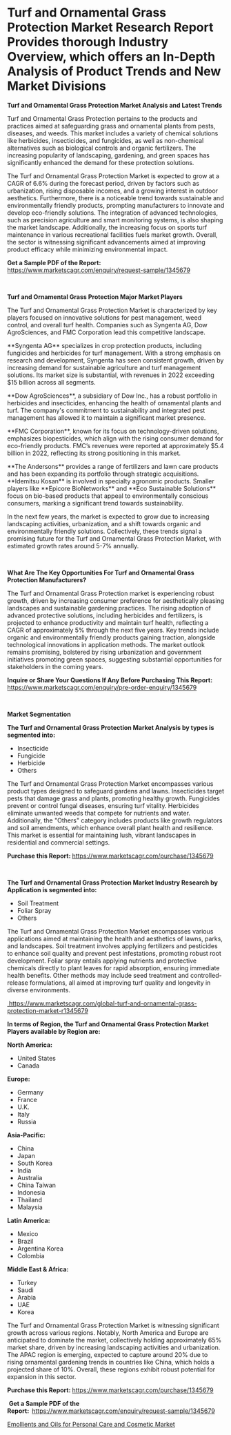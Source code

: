 <p><h1>Turf and Ornamental Grass Protection Market Research Report Provides thorough Industry Overview, which offers an In-Depth Analysis of Product Trends and New Market Divisions</h1></p><p><strong>Turf and Ornamental Grass Protection Market Analysis and Latest Trends</strong></p>
<p><p>Turf and Ornamental Grass Protection pertains to the products and practices aimed at safeguarding grass and ornamental plants from pests, diseases, and weeds. This market includes a variety of chemical solutions like herbicides, insecticides, and fungicides, as well as non-chemical alternatives such as biological controls and organic fertilizers. The increasing popularity of landscaping, gardening, and green spaces has significantly enhanced the demand for these protection solutions.</p><p>The Turf and Ornamental Grass Protection Market is expected to grow at a CAGR of 6.6% during the forecast period, driven by factors such as urbanization, rising disposable incomes, and a growing interest in outdoor aesthetics. Furthermore, there is a noticeable trend towards sustainable and environmentally friendly products, prompting manufacturers to innovate and develop eco-friendly solutions. The integration of advanced technologies, such as precision agriculture and smart monitoring systems, is also shaping the market landscape. Additionally, the increasing focus on sports turf maintenance in various recreational facilities fuels market growth. Overall, the sector is witnessing significant advancements aimed at improving product efficacy while minimizing environmental impact.</p></p>
<p><strong>Get a Sample PDF of the Report:&nbsp;</strong> <a href="https://www.marketscagr.com/enquiry/request-sample/1345679?utm_campaign=2483&utm_medium=2&utm_source=Github&utm_content=ia&utm_term=03042025&utm_id=turf-and-ornamental-grass-protection">https://www.marketscagr.com/enquiry/request-sample/1345679</a></p>
<p>&nbsp;</p>
<p><strong>Turf and Ornamental Grass Protection Major Market Players</strong></p>
<p><p>The Turf and Ornamental Grass Protection Market is characterized by key players focused on innovative solutions for pest management, weed control, and overall turf health. Companies such as Syngenta AG, Dow AgroSciences, and FMC Corporation lead this competitive landscape. </p><p>**Syngenta AG** specializes in crop protection products, including fungicides and herbicides for turf management. With a strong emphasis on research and development, Syngenta has seen consistent growth, driven by increasing demand for sustainable agriculture and turf management solutions. Its market size is substantial, with revenues in 2022 exceeding $15 billion across all segments.</p><p>**Dow AgroSciences**, a subsidiary of Dow Inc., has a robust portfolio in herbicides and insecticides, enhancing the health of ornamental plants and turf. The company's commitment to sustainability and integrated pest management has allowed it to maintain a significant market presence.</p><p>**FMC Corporation**, known for its focus on technology-driven solutions, emphasizes biopesticides, which align with the rising consumer demand for eco-friendly products. FMC’s revenues were reported at approximately $5.4 billion in 2022, reflecting its strong positioning in this market.</p><p>**The Andersons** provides a range of fertilizers and lawn care products and has been expanding its portfolio through strategic acquisitions. **Idemitsu Kosan** is involved in specialty agronomic products. Smaller players like **Epicore BioNetworks** and **Eco Sustainable Solutions** focus on bio-based products that appeal to environmentally conscious consumers, marking a significant trend towards sustainability.</p><p>In the next few years, the market is expected to grow due to increasing landscaping activities, urbanization, and a shift towards organic and environmentally friendly solutions. Collectively, these trends signal a promising future for the Turf and Ornamental Grass Protection Market, with estimated growth rates around 5-7% annually.</p></p>
<p>&nbsp;</p>
<p><strong>What Are The Key Opportunities For Turf and Ornamental Grass Protection Manufacturers?</strong></p>
<p><p>The Turf and Ornamental Grass Protection market is experiencing robust growth, driven by increasing consumer preference for aesthetically pleasing landscapes and sustainable gardening practices. The rising adoption of advanced protective solutions, including herbicides and fertilizers, is projected to enhance productivity and maintain turf health, reflecting a CAGR of approximately 5% through the next five years. Key trends include organic and environmentally friendly products gaining traction, alongside technological innovations in application methods. The market outlook remains promising, bolstered by rising urbanization and government initiatives promoting green spaces, suggesting substantial opportunities for stakeholders in the coming years.</p></p>
<p><strong>Inquire or Share Your Questions If Any Before Purchasing This Report:</strong> <a href="https://www.marketscagr.com/enquiry/pre-order-enquiry/1345679?utm_campaign=2483&utm_medium=2&utm_source=Github&utm_content=ia&utm_term=03042025&utm_id=turf-and-ornamental-grass-protection">https://www.marketscagr.com/enquiry/pre-order-enquiry/1345679</a></p>
<p>&nbsp;</p>
<p><strong>Market Segmentation</strong></p>
<p><strong>The Turf and Ornamental Grass Protection Market Analysis by types is segmented into:</strong></p>
<p><ul><li>Insecticide</li><li>Fungicide</li><li>Herbicide</li><li>Others</li></ul></p>
<p><p>The Turf and Ornamental Grass Protection Market encompasses various product types designed to safeguard gardens and lawns. Insecticides target pests that damage grass and plants, promoting healthy growth. Fungicides prevent or control fungal diseases, ensuring turf vitality. Herbicides eliminate unwanted weeds that compete for nutrients and water. Additionally, the "Others" category includes products like growth regulators and soil amendments, which enhance overall plant health and resilience. This market is essential for maintaining lush, vibrant landscapes in residential and commercial settings.</p></p>
<p><strong>Purchase this Report:&nbsp;</strong><a href="https://www.marketscagr.com/purchase/1345679?utm_campaign=2483&utm_medium=2&utm_source=Github&utm_content=ia&utm_term=03042025&utm_id=turf-and-ornamental-grass-protection">https://www.marketscagr.com/purchase/1345679</a></p>
<p>&nbsp;</p>
<p><strong>The Turf and Ornamental Grass Protection Market Industry Research by Application is segmented into:</strong></p>
<p><ul><li>Soil Treatment</li><li>Foliar Spray</li><li>Others</li></ul></p>
<p><p>The Turf and Ornamental Grass Protection Market encompasses various applications aimed at maintaining the health and aesthetics of lawns, parks, and landscapes. Soil treatment involves applying fertilizers and pesticides to enhance soil quality and prevent pest infestations, promoting robust root development. Foliar spray entails applying nutrients and protective chemicals directly to plant leaves for rapid absorption, ensuring immediate health benefits. Other methods may include seed treatment and controlled-release formulations, all aimed at improving turf quality and longevity in diverse environments.</p></p>
<p><a href="https://www.marketscagr.com/global-turf-and-ornamental-grass-protection-market-r1345679?utm_campaign=2483&utm_medium=2&utm_source=Github&utm_content=ia&utm_term=03042025&utm_id=turf-and-ornamental-grass-protection">&nbsp;https://www.marketscagr.com/global-turf-and-ornamental-grass-protection-market-r1345679</a></p>
<p><strong>In terms of Region, the Turf and Ornamental Grass Protection Market Players available by Region are:</strong></p>
<p>
    <p> <strong> North America: </strong>
        <ul>
            <li>United States</li>
            <li>Canada</li>
        </ul>
        </p> 
    <p> <strong> Europe: </strong>
        <ul>
            <li>Germany</li>
            <li>France</li>
            <li>U.K.</li>
            <li>Italy</li>
            <li>Russia</li>
        </ul>
        </p> 
    <p> <strong> Asia-Pacific: </strong>
        <ul>
            <li>China</li>
            <li>Japan</li>
            <li>South Korea</li>
            <li>India</li>
            <li>Australia</li>
            <li>China Taiwan</li>
            <li>Indonesia</li>
            <li>Thailand</li>
            <li>Malaysia</li>
        </ul>
        </p> 
    <p> <strong> Latin America: </strong>
        <ul>
            <li>Mexico</li>
            <li>Brazil</li>
            <li>Argentina Korea</li>
            <li>Colombia</li>
        </ul>
        </p> 
    <p> <strong> Middle East & Africa: </strong>
        <ul>
            <li>Turkey</li>
            <li>Saudi</li>
            <li>Arabia</li>
            <li>UAE</li>
            <li>Korea</li>
        </ul>
    </p>
    </p>
<p><p>The Turf and Ornamental Grass Protection Market is witnessing significant growth across various regions. Notably, North America and Europe are anticipated to dominate the market, collectively holding approximately 65% market share, driven by increasing landscaping activities and urbanization. The APAC region is emerging, expected to capture around 20% due to rising ornamental gardening trends in countries like China, which holds a projected share of 10%. Overall, these regions exhibit robust potential for expansion in this sector.</p></p>
<p><strong>Purchase this Report: </strong><a href="https://www.marketscagr.com/purchase/1345679?utm_campaign=2483&utm_medium=2&utm_source=Github&utm_content=ia&utm_term=03042025&utm_id=turf-and-ornamental-grass-protection">https://www.marketscagr.com/purchase/1345679</a></p>
<p>&nbsp;<strong>Get a Sample PDF of the Report:&nbsp;&nbsp;</strong><a href="https://www.marketscagr.com/enquiry/request-sample/1345679?utm_campaign=2483&utm_medium=2&utm_source=Github&utm_content=ia&utm_term=03042025&utm_id=turf-and-ornamental-grass-protection">https://www.marketscagr.com/enquiry/request-sample/1345679</a></p>
<p><strong></strong></p>
<p><p><a href="https://github.com/abbislposival/Market-Research-Report-List-2/blob/main/emollients-and-oils-for-personal-care-and-cosmetic-market.md?utm_campaign=2483&utm_medium=2&utm_source=Github&utm_content=ia&utm_term=03042025&utm_id=turf-and-ornamental-grass-protection">Emollients and Oils for Personal Care and Cosmetic Market</a></p></p>